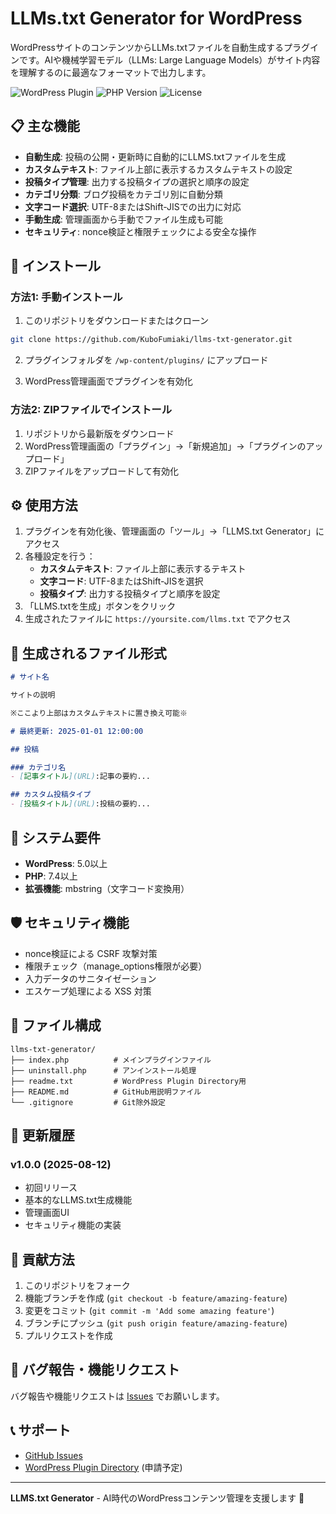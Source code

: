 # LLMs.txt Generator for WordPress

WordPressサイトのコンテンツからLLMs.txtファイルを自動生成するプラグインです。AIや機械学習モデル（LLMs: Large Language Models）がサイト内容を理解するのに最適なフォーマットで出力します。

![WordPress Plugin](https://img.shields.io/badge/WordPress-Plugin-blue.svg)
![PHP Version](https://img.shields.io/badge/PHP-7.4%2B-blue.svg)
![License](https://img.shields.io/badge/License-GPL%20v2-blue.svg)

## 📋 主な機能

- **自動生成**: 投稿の公開・更新時に自動的にLLMS.txtファイルを生成
- **カスタムテキスト**: ファイル上部に表示するカスタムテキストの設定
- **投稿タイプ管理**: 出力する投稿タイプの選択と順序の設定
- **カテゴリ分類**: ブログ投稿をカテゴリ別に自動分類
- **文字コード選択**: UTF-8またはShift-JISでの出力に対応
- **手動生成**: 管理画面から手動でファイル生成も可能
- **セキュリティ**: nonce検証と権限チェックによる安全な操作

## 🚀 インストール

### 方法1: 手動インストール

1. このリポジトリをダウンロードまたはクローン
```bash
git clone https://github.com/KuboFumiaki/llms-txt-generator.git
```

2. プラグインフォルダを `/wp-content/plugins/` にアップロード

3. WordPress管理画面でプラグインを有効化

### 方法2: ZIPファイルでインストール

1. リポジトリから最新版をダウンロード
2. WordPress管理画面の「プラグイン」→「新規追加」→「プラグインのアップロード」
3. ZIPファイルをアップロードして有効化

## ⚙️ 使用方法

1. プラグインを有効化後、管理画面の「ツール」→「LLMS.txt Generator」にアクセス
2. 各種設定を行う：
   - **カスタムテキスト**: ファイル上部に表示するテキスト
   - **文字コード**: UTF-8またはShift-JISを選択
   - **投稿タイプ**: 出力する投稿タイプと順序を設定
3. 「LLMS.txtを生成」ボタンをクリック
4. 生成されたファイルに `https://yoursite.com/llms.txt` でアクセス

## 📄 生成されるファイル形式

```markdown
# サイト名

サイトの説明

※ここより上部はカスタムテキストに置き換え可能※

# 最終更新: 2025-01-01 12:00:00

## 投稿

### カテゴリ名
- [記事タイトル](URL):記事の要約...

## カスタム投稿タイプ
- [投稿タイトル](URL):投稿の要約...
```

## 🔧 システム要件

- **WordPress**: 5.0以上
- **PHP**: 7.4以上
- **拡張機能**: mbstring（文字コード変換用）

## 🛡️ セキュリティ機能

- nonce検証による CSRF 攻撃対策
- 権限チェック（manage_options権限が必要）
- 入力データのサニタイゼーション
- エスケープ処理による XSS 対策

## 📁 ファイル構成

```
llms-txt-generator/
├── index.php          # メインプラグインファイル
├── uninstall.php      # アンインストール処理
├── readme.txt         # WordPress Plugin Directory用
├── README.md          # GitHub用説明ファイル
└── .gitignore         # Git除外設定
```

## 🔄 更新履歴

### v1.0.0 (2025-08-12)
- 初回リリース
- 基本的なLLMS.txt生成機能
- 管理画面UI
- セキュリティ機能の実装

## 🤝 貢献方法

1. このリポジトリをフォーク
2. 機能ブランチを作成 (`git checkout -b feature/amazing-feature`)
3. 変更をコミット (`git commit -m 'Add some amazing feature'`)
4. ブランチにプッシュ (`git push origin feature/amazing-feature`)
5. プルリクエストを作成

## 🐛 バグ報告・機能リクエスト

バグ報告や機能リクエストは [Issues](https://github.com/KuboFumiaki/llms-txt-generator/issues) でお願いします。

## 📞 サポート

- [GitHub Issues](https://github.com/KuboFumiaki/llms-txt-generator/issues)
- [WordPress Plugin Directory](https://wordpress.org/plugins/llms-txt-generator/) (申請予定)

---

**LLMS.txt Generator** - AI時代のWordPressコンテンツ管理を支援します 🤖
